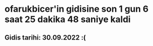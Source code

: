 # ofarukbicer'in gidisine son 1 gun 6 saat 25 dakika 48 saniye kaldi

## Gidis tarihi: 30.09.2022 :(